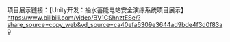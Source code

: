 项目展示链接：【Unity开发：抽水蓄能电站安全演练系统项目展示】 https://www.bilibili.com/video/BV1CShnztESe/?share_source=copy_web&vd_source=ca40efa6309e3644ad9bde4f3d0f83a9
